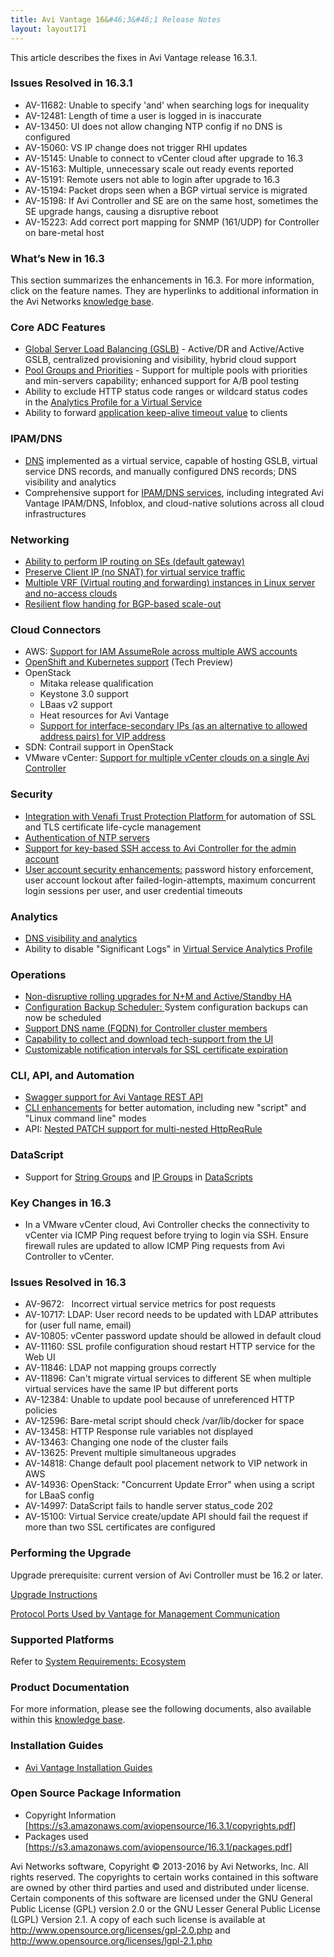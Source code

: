 ```yaml
---
title: Avi Vantage 16&#46;3&#46;1 Release Notes
layout: layout171
---
```

This article describes the fixes in Avi Vantage release 16.3.1.

### Issues Resolved in 16.3.1

* AV-11682: Unable to specify 'and' when searching logs for inequality
* AV-12481: Length of time a user is logged in is inaccurate
* AV-13450: UI does not allow changing NTP config if no DNS is configured
* AV-15060: VS IP change does not trigger RHI updates
* AV-15145: Unable to connect to vCenter cloud after upgrade to 16.3
* AV-15163: Multiple, unnecessary scale out ready events reported
* AV-15191: Remote users not able to login after upgrade to 16.3
* AV-15194: Packet drops seen when a BGP virtual service is migrated
* AV-15198: If Avi Controller and SE are on the same host, sometimes the SE upgrade hangs, causing a disruptive reboot
* AV-15223: Add correct port mapping for SNMP (161/UDP) for Controller on bare-metal host 

### What’s New in 16.3

This section summarizes the enhancements in 16.3. For more information, click on the feature names. They are hyperlinks to additional information in the Avi Networks <a href="{% vpath %}/">knowledge base</a>.

### Core ADC Features

* <a href="{% vpath %}/avi-gslb-architecture">Global Server Load Balancing (GSLB)</a> - Active/DR and Active/Active GSLB, centralized provisioning and visibility, hybrid cloud support
* <a href="{% vpath %}/pool-groups/">Pool Groups and Priorities</a> - Support for multiple pools with priorities and min-servers capability; enhanced support for A/B pool testing
* Ability to exclude HTTP status code ranges or wildcard status codes in the <a href="{% vpath %}/architectural-overview/templates/profiles/analytics-profile/#exclude-http-status-codes">Analytics Profile for a Virtual Service</a>
* Ability to forward <a href="{% vpath %}/application-profile/#forward-application-keep-alive-timeout-to-client">application keep-alive timeout value</a> to clients

### IPAM/DNS

* <a href="{% vpath %}/avi-dns-architecture/">DNS</a> implemented as a virtual service, capable of hosting GSLB, virtual service DNS records, and manually configured DNS records; DNS visibility and analytics
* Comprehensive support for <a href="{% vpath %}/service-discovery-using-ipam-and-dns-16-3/">IPAM/DNS services</a>, including integrated Avi Vantage IPAM/DNS, Infoblox, and cloud-native solutions across all cloud infrastructures

### Networking

* <a href="{% vpath %}/default-gateway-ip-routing-on-avi-se/">Ability to perform IP routing on SEs (default gateway)</a>
* <a href="{% vpath %}/preserve-client-ip">Preserve Client IP (no SNAT) for virtual service traffic</a>
* <a href="{% vpath %}/vrf-support-for-service-engine-deployment-on-bare-metal-servers">Multiple VRF (Virtual routing and forwarding) instances in Linux server and no-access clouds</a>
* <a href="{% vpath %}/bgp-support-for-virtual-services/#flow-resiliency-during-scale-out-in">Resilient flow handing for BGP-based scale-out</a>

### Cloud Connectors

* AWS: <a href="{% vpath %}/aws-cross-account-assumerole-support/">Support for IAM AssumeRole across multiple AWS accounts</a>
* <a href="{% vpath %}/installation-guides/avi-vantage-openshift-installation-guide/">OpenShift and Kubernetes support</a> (Tech Preview)
* OpenStack  
    * Mitaka release qualification
    * Keystone 3.0 support
    * LBaas v2 support
    * Heat resources for Avi Vantage
    * <a href="{% vpath %}/openstack-vip-modes-allowed-address-pairs-and-interface-secondary-ips/">Support for interface-secondary IPs (as an alternative to allowed address pairs) for VIP address</a>
* SDN: Contrail support in OpenStack
* VMware vCenter: <a href="{% vpath %}/architectural-overview/infrastructure/#multi-cloud-deployments">Support for multiple vCenter clouds on a single Avi Controller</a>

### Security

* <a href="{% vpath %}/venafi-integration/">Integration with Venafi Trust Protection Platform </a>for automation of SSL and TLS certificate life-cycle management
* <a href="{% vpath %}/ntp-settings/">Authentication of NTP servers</a>
* <a href="{% vpath %}/ssh-users-and-keys/#ssh-key-based-controller-login">Support for key-based SSH access to Avi Controller for the admin account</a>
* <a href="{% vpath %}/user-account-security/">User account security enhancements:</a> password history enforcement, user account lockout after failed-login-attempts, maximum concurrent login sessions per user, and user credential timeouts

### Analytics

* <a href="{% vpath %}/avi-dns-architecture/">DNS visibility and analytics</a>
* Ability to disable "Significant Logs" in <a href="{% vpath %}rchitectural-overview/templates/profiles/analytics-profile#enable-disable-significant-logs">Virtual Service Analytics Profile</a>

### Operations

* <a href="{% vpath %}/upgrading-the-avi-vantage-software/#rolling-service-engine-upgrade">Non-disruptive rolling upgrades for N+M and Active/Standby HA</a>
* <a href="{% vpath %}/backup-and-restore-of-avi-vantage-configuration">Configuration Backup Scheduler: </a>System configuration backups can now be scheduled
* <a href="{% vpath %}/cluster-configuration-with-fqdn/">Support DNS name (FQDN) for Controller cluster members</a>
* <a href="{% vpath %}/collecting-tech-support-logs/">Capability to collect and download tech-support from the UI</a>
* <a href="{% vpath %}/customizing-notification-of-certificate-expiration">Customizable notification intervals for SSL certificate expiration</a>

### CLI, API, and Automation

* <a href="{% vpath %}/openapi-swagger-2-0-specification-integration/">Swagger support for Avi Vantage REST API</a>
* <a href="{% vpath %}/cli-enhancements-in-avi-vantage-16-3/">CLI enhancements</a> for better automation, including new "script" and "Linux command line" modes
* API: <a href="{% vpath %}/api-http-patch-support/">Nested PATCH support for multi-nested HttpReqRule</a>

### DataScript

* Support for <a href="{% vpath %}/string-group/">String Groups</a> and <a href="{% vpath %}/templates-groups-ip-group/">IP Groups</a> in <a href="{% vpath %}/datascript-functions/">DataScripts</a>

### Key Changes in 16.3

* In a VMware vCenter cloud, Avi Controller checks the connectivity to vCenter via ICMP Ping request before trying to login via SSH. Ensure firewall rules are updated to allow ICMP Ping requests from Avi Controller to vCenter. 

### Issues Resolved in 16.3

* AV-9672:   Incorrect virtual service metrics for post requests
* AV-10717: LDAP: User record needs to be updated with LDAP attributes for (user full name, email)
* AV-10805: vCenter password update should be allowed in default cloud
* AV-11160: SSL profile configuration shoud restart HTTP service for the Web UI
* AV-11846: LDAP not mapping groups correctly
* AV-11896: Can't migrate virtual services to different SE when multiple virtual services have the same IP but different ports
* AV-12384: Unable to update pool because of unreferenced HTTP policies
* AV-12596: Bare-metal script should check /var/lib/docker for space
* AV-13458: HTTP Response rule variables not displayed
* AV-13463: Changing one node of the cluster fails
* AV-13625: Prevent multiple simultaneous upgrades
* AV-14818: Change default pool placement network to VIP network in AWS
* AV-14936: OpenStack: "Concurrent Update Error" when using a script for LBaaS config
* AV-14997: DataScript fails to handle server status_code 202
* AV-15100: Virtual Service create/update API should fail the request if more than two SSL certificates are configured 

### Performing the Upgrade

Upgrade prerequisite: current version of Avi Controller must be 16.2 or later.

<a href="{% vpath %}/upgrading-the-avi-vantage-software/">Upgrade Instructions</a>

<a href="{% vpath %}/protocol-ports-used-by-avi-vantage-for-management-communication/">Protocol Ports Used by Vantage for Management Communication</a>

### Supported Platforms

Refer to <a href="{% vpath %}/system-requirements-ecosystem/">System Requirements: Ecosystem</a>

### Product Documentation

For more information, please see the following documents, also available within this <a href="{% vpath %}/">knowledge base</a>.

### Installation Guides

* <a href="{% vpath %}/installation-guides/">Avi Vantage Installation Guides</a>

### Open Source Package Information

* Copyright Information [<a href="https://s3.amazonaws.com/aviopensource/16.3.1/copyrights.pdf">https://s3.amazonaws.com/aviopensource/16.3.1/copyrights.pdf</a>]
* Packages used [<a href="https://s3.amazonaws.com/aviopensource/16.3.1/packages.pdf">https://s3.amazonaws.com/aviopensource/16.3.1/packages.pdf</a>] 

Avi Networks software, Copyright © 2013-2016 by Avi Networks, Inc. All rights reserved. The copyrights to certain works contained in this software are owned by other third parties and used and distributed under license. Certain components of this software are licensed under the GNU General Public License (GPL) version 2.0 or the GNU Lesser General Public License (LGPL) Version 2.1. A copy of each such license is available at <a href="http://www.opensource.org/licenses/gpl-2.0.php">http://www.opensource.org/licenses/gpl-2.0.php</a> and <a href="http://www.opensource.org/licenses/lgpl-2.1.php">http://www.opensource.org/licenses/lgpl-2.1.php</a>


